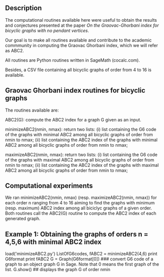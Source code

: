 ## Description

The computational routines available here were useful to obtain the results and conjectures presented at the paper *On the Graovac-Ghorbani index for bicyclic graphs with no pendant vertices*. 

Our goal is to make all routines available and contribute to the academic commmunity in computing the Graovac Ghorbani index, which we will refer as ABC2. 

All routines are Python routines written in SageMath (cocalc.com).

Besides, a CSV file containing all bicyclic graphs of order from 4 to 16 is available.

## Graovac Ghorbani index routines for bicyclic graphs

The routines available are:

ABC2(G): compute the ABC2 index for a graph G given as an input.

minimizeABC2(nmin, nmax): return two lists: (i) list containing the G6 code of the graphs with minimal ABC2 among all bicyclic graphs of order from nmin to nmax; (ii) list containing the ABC2 index of the graphs with minimal ABC2 among all bicyclic graphs of order from nmin to nmax;

maximizeABC2(nmin, nmax): return two lists: (i) list containing the G6 code of the graphs with maximal ABC2 among all bicyclic graphs of order from nmin to nmax; (ii) list containing the ABC2 index of the graphs with maximal ABC2 among all bicyclic graphs of order from nmin to nmax;

## Computational experiments

We ran minimizeABC2(nmin, nmax) (resp. maximizeABC2(nmin, nmax)) for each order n ranging from 4 to 16 aiming to find the graphs with minimum (resp. maximum) ABC2 index among all biciclyc graphs of a given order. Both routines call the ABC2(G) routine to compute the ABC2 index of each generated graph.


## Example 1: Obtaining the graphs of orders n = 4,5,6 with minimal ABC2 index

load('minimizeABC2.py')
ListOfG6codes, fABC2 = minimizeABC2(4,6)
print G6format
print fABC2
G = Graph(G6format[0]) ### convert G6 code of a graph to an object graph G in Sage. Note that 0 means the first graph of the list.
G.show() ## displays the graph G of order nmin





